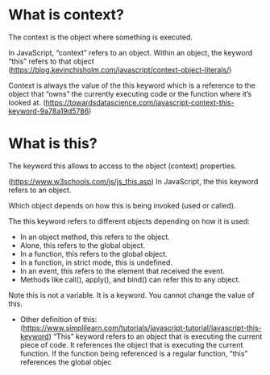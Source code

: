 
# What is context?
The context is the object where something is executed.

In JavaScript, “context” refers to an object. Within an object, the keyword “this” refers to that object (https://blog.kevinchisholm.com/javascript/context-object-literals/)

Context is always the value of the this keyword which is a reference to the object that “owns” the currently executing code or the function where it’s looked at. (https://towardsdatascience.com/javascript-context-this-keyword-9a78a19d5786)

# What is this?
The keyword this allows to access to the object (context) properties.


(https://www.w3schools.com/js/js_this.asp)
In JavaScript, the this keyword refers to an object.

Which object depends on how this is being invoked (used or called).

The this keyword refers to different objects depending on how it is used:

* In an object method, this refers to the object.
* Alone, this refers to the global object.
* In a function, this refers to the global object.
* In a function, in strict mode, this is undefined.
* In an event, this refers to the element that received the event.
* Methods like call(), apply(), and bind() can refer this to any object.

Note
this is not a variable. It is a keyword. You cannot change the value of this.

* Other definition of this: (https://www.simplilearn.com/tutorials/javascript-tutorial/javascript-this-keyword)
“This” keyword refers to an object that is executing the current piece of code. It references the object that is executing the current function. If the function being referenced is a regular function, “this” references the global objec
